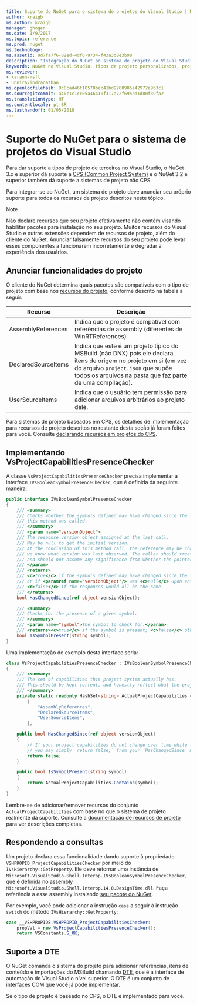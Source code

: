 ```yaml
---
title: Suporte do NuGet para o sistema de projetos do Visual Studio | Microsoft Docs
author: kraigb
ms.author: kraigb
manager: ghogen
ms.date: 1/9/2017
ms.topic: reference
ms.prod: nuget
ms.technology: 
ms.assetid: 9d7fa7f6-82ed-4df6-9734-f43a3d8e3b98
description: "Integração do NuGet ao sistema de projeto do Visual Studio para tipos de projetos de terceiros."
keywords: NuGet no Visual Studio, tipos de projeto personalizados, projetos do Visual Studio
ms.reviewer:
- karann-msft
- unniravindranathan
ms.openlocfilehash: 9c8cad46f18578bec41bd9280985e42972a9b3c1
ms.sourcegitcommit: a40c1c1cc05a46410f317a72f695ad1d80f39fa2
ms.translationtype: HT
ms.contentlocale: pt-BR
ms.lasthandoff: 01/05/2018
---
```

# <a name="nuget-support-for-the-visual-studio-project-system"></a>Suporte do NuGet para o sistema de projetos do Visual Studio

Para dar suporte a tipos de projeto de terceiros no Visual Studio, o NuGet 3.x e superior dá suporte a [CPS (Common Project System)](https://github.com/Microsoft/VSProjectSystem/blob/master/doc/overview/intro.md) e o NuGet 3.2 e superior também dá suporte a sistemas de projeto não CPS.

Para integrar-se ao NuGet, um sistema de projeto deve anunciar seu próprio suporte para todos os recursos de projeto descritos neste tópico.


> [!NOTE]
> Não declare recursos que seu projeto efetivamente não contém visando habilitar pacotes para instalação no seu projeto. Muitos recursos do Visual Studio e outras extensões dependem de recursos de projeto, além do cliente do NuGet. Anunciar falsamente recursos do seu projeto pode levar esses componentes a funcionarem incorretamente e degradar a experiência dos usuários.

## <a name="advertise-project-capabilities"></a>Anunciar funcionalidades do projeto

O cliente do NuGet determina quais pacotes são compatíveis com o tipo de projeto com base nos [recursos do projeto](https://github.com/Microsoft/VSProjectSystem/blob/master/doc/overview/about_project_capabilities.md), conforme descrito na tabela a seguir.


|Recurso|Descrição|
|----------------|-----------|
|AssemblyReferences|Indica que o projeto é compatível com referências de assembly (diferentes de WinRTReferences)|
|DeclaredSourceItems|Indica que este é um projeto típico do MSBuild (não DNX) pois ele declara itens de origem no projeto em si (em vez do arquivo `project.json` que supõe todos os arquivos na pasta que faz parte de uma compilação).|
|UserSourceItems|Indica que o usuário tem permissão para adicionar arquivos arbitrários ao projeto dele.|

Para sistemas de projeto baseados em CPS, os detalhes de implementação para recursos de projeto descritos no restante desta seção já foram feitos para você. Consulte [declarando recursos em projetos do CPS](https://github.com/Microsoft/VSProjectSystem/blob/master/doc/overview/about_project_capabilities.md#how-to-declare-project-capabilities-in-your-project).

## <a name="implementing-vsprojectcapabilitiespresencechecker"></a>Implementando VsProjectCapabilitiesPresenceChecker

A classe `VsProjectCapabilitiesPresenceChecker` precisa implementar a interface `IVsBooleanSymbolPresenceChecker`, que é definida da seguinte maneira:

```cs
public interface IVsBooleanSymbolPresenceChecker
{
    /// <summary>
    /// Checks whether the symbols defined may have changed since the last time
    /// this method was called.
    /// </summary>
    /// <param name="versionObject">
    /// The response version object assigned at the last call.
    /// May be null to get the initial version.
    /// At the conclusion of this method call, the reference may be changed so that on a subsequent call
    /// we know what version was last observed. The caller should treat this value as an opaque object,
    /// and should not assume any significance from whether the pointer changed or not.
    /// </param>
    /// <returns>
    /// <c>true</c> if the symbols defined may have changed since the last call to this method
    /// or if <paramref name="versionObject"/> was <c>null</c> upon entering this method.
    /// <c>false</c> if the responses would all be the same.
    /// </returns>
    bool HasChangedSince(ref object versionObject);

    /// <summary>
    /// Checks for the presence of a given symbol.
    /// </summary>
    /// <param name="symbol">The symbol to check for.</param>
    /// <returns><c>true</c> if the symbol is present; <c>false</c> otherwise.</returns>
    bool IsSymbolPresent(string symbol);
}
```


Uma implementação de exemplo desta interface seria:
    
```cs
class VsProjectCapabilitiesPresenceChecker : IVsBooleanSymbolPresenceChecker
{
    /// <summary>
    /// The set of capabilities this project system actually has.
    /// This should be kept current, and honestly reflect what the project can do.
    /// </summary>
    private static readonly HashSet<string> ActualProjectCapabilities = new HashSet<string>(StringComparer.OrdinalIgnoreCase)
        {
            "AssemblyReferences",
            "DeclaredSourceItems",
            "UserSourceItems",
        };

    public bool HasChangedSince(ref object versionObject)
    {
        // If your project capabilities do not change over time while the project is open,
        // you may simply `return false;` from your `HasChangedSince` method.
        return false;
    }

    public bool IsSymbolPresent(string symbol)
    {
        return ActualProjectCapabilities.Contains(symbol);
    }
}
```

Lembre-se de adicionar/remover recursos do conjunto `ActualProjectCapabilities` com base no que o sistema de projeto realmente dá suporte. Consulte a [documentação de recursos de projeto](https://github.com/Microsoft/VSProjectSystem/blob/master/doc/overview/project_capabilities.md) para ver descrições completas.

## <a name="responding-to-queries"></a>Respondendo a consultas

Um projeto declara essa funcionalidade dando suporte à propriedade `VSHPROPID_ProjectCapabilitiesChecker` por meio do `IVsHierarchy::GetProperty`. Ele deve retornar uma instância de `Microsoft.VisualStudio.Shell.Interop.IVsBooleanSymbolPresenceChecker`, que é definida no assembly `Microsoft.VisualStudio.Shell.Interop.14.0.DesignTime.dll`. Faça referência a esse assembly instalando [seu pacote do NuGet](https://www.nuget.org/packages/Microsoft.VisualStudio.Shell.Interop.14.0.DesignTime).

Por exemplo, você pode adicionar a instrução `case` a seguir à instrução `switch` do método `IVsHierarchy::GetProperty`:

```cs
case __VSHPROPID8.VSHPROPID_ProjectCapabilitiesChecker:
    propVal = new VsProjectCapabilitiesPresenceChecker();
    return VSConstants.S_OK;
```

## <a name="dte-support"></a>Suporte a DTE

O NuGet comanda o sistema do projeto para adicionar referências, itens de conteúdo e importações do MSBuild chamando [DTE](/dotnet/api/envdte.dte?view=visualstudiosdk-2017), que é a interface de automação do Visual Studio nível superior. O DTE é um conjunto de interfaces COM que você já pode implementar.

Se o tipo de projeto é baseado no CPS, o DTE é implementado para você.
